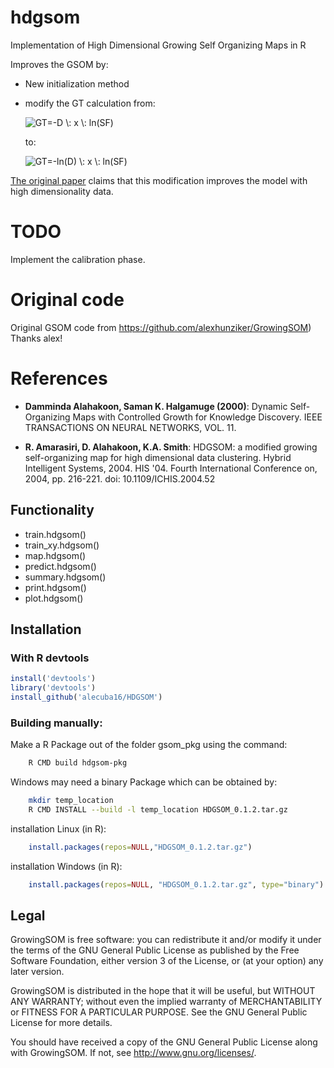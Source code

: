 # hdgsom
Implementation of High Dimensional Growing Self Organizing Maps in R


Improves the GSOM by:

* New initialization method

* modify the GT calculation from:

	<img src="https://latex.codecogs.com/gif.latex?GT=-D&space;\:&space;x&space;\:&space;ln(SF)" title="GT=-D \: x \: ln(SF)" />

	to:

	<img src="https://latex.codecogs.com/gif.latex?GT=-ln(D)&space;\:&space;x&space;\:&space;ln(SF)" title="GT=-ln(D) \: x \: ln(SF)" />

[The original paper](https://ieeexplore.ieee.org/document/1410007/authors) claims that this modification improves the model with high dimensionality data. 

# TODO
Implement the calibration phase.

# Original code
Original GSOM code from https://github.com/alexhunziker/GrowingSOM) Thanks alex!

# References
* __Damminda Alahakoon, Saman K. Halgamuge (2000)__: Dynamic Self-Organizing Maps with Controlled Growth for Knowledge Discovery. IEEE TRANSACTIONS ON NEURAL NETWORKS, VOL. 11.


* __R. Amarasiri, D. Alahakoon, K.A. Smith__: HDGSOM: a modified growing self-organizing map for high dimensional data clustering. Hybrid Intelligent Systems, 2004. HIS '04. Fourth International Conference on, 2004, pp. 216-221.
doi: 10.1109/ICHIS.2004.52

## Functionality

- train.hdgsom()
- train_xy.hdgsom()
- map.hdgsom()
- predict.hdgsom()
- summary.hdgsom()
- print.hdgsom()
- plot.hdgsom()

## Installation

### With R devtools

```R
install('devtools')
library('devtools')
install_github('alecuba16/HDGSOM')
```

### Building manually:

Make a R Package out of the folder gsom_pkg using the command:

```bash
	R CMD build hdgsom-pkg
```

Windows may need a binary Package which can be obtained by:

```bash
	mkdir temp_location
	R CMD INSTALL --build -l temp_location HDGSOM_0.1.2.tar.gz
```

installation Linux (in R):
```R
	install.packages(repos=NULL,"HDGSOM_0.1.2.tar.gz")
```

installation Windows (in R):
```R
	install.packages(repos=NULL, "HDGSOM_0.1.2.tar.gz", type="binary")
```

## Legal

GrowingSOM is free software: you can redistribute it and/or modify it under the terms of the GNU General Public License as published by the Free Software Foundation, either version 3 of the License, or (at your option) any later version.

GrowingSOM is distributed in the hope that it will be useful, but WITHOUT ANY WARRANTY; without even the implied warranty of MERCHANTABILITY or FITNESS FOR A PARTICULAR PURPOSE.  See the GNU General Public License for more details.

You should have received a copy of the GNU General Public License
along with GrowingSOM.  If not, see <http://www.gnu.org/licenses/>.
